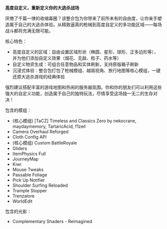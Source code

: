 **高度自定义，重新定义你的大逃杀战场**

厌倦了千篇一律的收缩毒圈？该整合包为你带来了前所未有的自由度，让你亲手塑造属于自己的大逃杀体验。从精致逼真的枪械到高度自定义的多功能区域——每场战斗都将充满无限可能。

核心特色：
- 高度自定义的区域：自由设置区域形状（椭圆、星形、球形、正多边形等），并为他们添加自定义效果（烟花、无敌、粒子、药水等）
- 自定义物资生成：可组合任意物品和实体刷新，支持原版箱子刷新
- 沉浸式体验：整合包打包了枪械模组、越肩视角、旅行地图等核心模组，一键还原大逃杀游戏的经典体验

强烈建议搭配丰富的游戏地图和热闹的服务器氛围。你和你的朋友们可以利用这些强大的自定义功能，创造属于自己的独特玩法，尽情享受这场独一无二的生存对决！

包含的模组：
- (核心模组) [TaCZ] Timeless and Classics Zero by nekocrane, maydaymemory, TartaricAcid, f1zeil
- Camera Overhaul Reforged
- Cloth Config API
- (核心模组) Custom BattleRoyale
- Gliders
- ItemPhysics Full
- JourneyMap
- Kiwi
- Mouse Tweaks
- Passable Foliage
- Pick Up Notifier
- Shoulder Surfing Reloaded
- Trample Stopper
- Trenzalore
- WorldEdit

包含的光影：
- Complementary Shaders - Reimagined